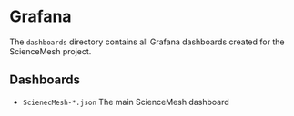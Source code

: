 # Grafana
The `dashboards` directory contains all Grafana dashboards created for the ScienceMesh project.

## Dashboards
- `ScienecMesh-*.json` The main ScienceMesh dashboard
